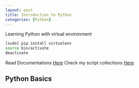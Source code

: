 ```yaml
---
layout: post
title: Introduction to Python
categories: [Python]
---
```


Learning Python with virtual environment

```sh
[sudo] pip install virtualenv
source bin/activate
deactivate
```

Read Documentations [Here](https://virtualenv.pypa.io/en/stable/userguide/#usage)
Check my script collections [Here](https://github.com/raymondlei90s/Python-Playground)

## Python Basics
